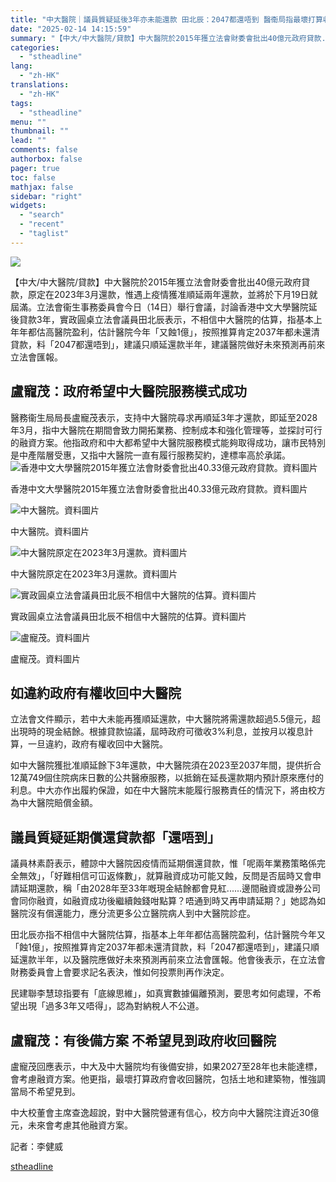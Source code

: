 ```yaml
---
title: "中大醫院｜議員質疑延後3年亦未能還款 田北辰：2047都還唔到 醫衞局指最壞打算收回醫院"
date: "2025-02-14 14:15:59"
summary: "【中大/中大醫院/貸款】中大醫院於2015年獲立法會財委會批出40億元政府貸款..."
categories:
  - "stheadline"
lang:
  - "zh-HK"
translations:
  - "zh-HK"
tags:
  - "stheadline"
menu: ""
thumbnail: ""
lead: ""
comments: false
authorbox: false
pager: true
toc: false
mathjax: false
sidebar: "right"
widgets:
  - "search"
  - "recent"
  - "taglist"
---
```


![](https://image.stheadline.com/f/680p0/0x0/100/none/a4905ff2f6bbe6986299a495cca81d10/stheadline/inewsmedia/20250214/_2025021414054054734.jpg)






【中大/中大醫院/貸款】中大醫院於2015年獲立法會財委會批出40億元政府貸款，原定在2023年3月還款，惟遇上疫情獲准順延兩年還款，並將於下月19日就屆滿。立法會衞生事務委員會今日（14日）舉行會議，討論香港中文大學醫院延後貸款3年，實政圓桌立法會議員田北辰表示，不相信中大醫院的估算，指基本上年年都估高醫院盈利，估計醫院今年「又蝕1億」，按照推算肯定2037年都未還清貸款，料「2047都還唔到」，建議只順延還款半年，建議醫院做好未來預測再前來立法會匯報。

盧寵茂：政府希望中大醫院服務模式成功
------------------

醫務衞生局局長盧寵茂表示，支持中大醫院尋求再順延3年才還款，即延至2028年3月，指中大醫院在期間會致力開拓業務、控制成本和強化管理等，並探討可行的融資方案。他指政府和中大都希望中大醫院服務模式能夠取得成功，讓市民特別是中產階層受惠，又指中大醫院一直有履行服務契約，達標率高於承諾。
 ![香港中文大學醫院2015年獲立法會財委會批出40.33億元政府貸款。資料圖片](https://image.hkhl.hk/f/1024p0/0x0/100/none/a45b193faf35b35407ce72e1d80f1788/2025-02/DNSL0106CUHKMC007.jpg)


香港中文大學醫院2015年獲立法會財委會批出40.33億元政府貸款。資料圖片



 ![中大醫院。資料圖片](https://image.hkhl.hk/f/1024p0/0x0/100/none/43a2ea47ea7e4c68b16264182888036b/2024-11/DNSK0909CUHKMC019.jpg)


中大醫院。資料圖片



 ![中大醫院原定在2023年3月還款。資料圖片](https://image.hkhl.hk/f/1024p0/0x0/100/none/43f85830e646f68425f180f24374ede9/2024-04/2016-888NB_O_3.jpg)


中大醫院原定在2023年3月還款。資料圖片



 ![實政圓桌立法會議員田北辰不相信中大醫院的估算。資料圖片](https://image.hkhl.hk/f/1024p0/0x0/100/none/191189a1d5936ce05c8c5694ac19466b/2025-02/NS241016TIEN011.jpg)


實政圓桌立法會議員田北辰不相信中大醫院的估算。資料圖片



 ![盧寵茂。資料圖片](https://image.hkhl.hk/f/1024p0/0x0/100/none/1287923f7e13ffd083135b4058e934e0/2025-02/_2023022018433463371.jpg)


盧寵茂。資料圖片




如違約政府有權收回中大醫院
-------------

立法會文件顯示，若中大未能再獲順延還款，中大醫院將需還款超過5.5億元，超出現時的現金結餘。根據貸款協議，屆時政府可徵收3%利息，並按月以複息計算，一旦違約，政府有權收回中大醫院。

如中大醫院獲批准順延餘下3年還款，中大醫院須在2023至2037年間，提供折合12萬749個住院病床日數的公共醫療服務，以抵銷在延長還款期内預計原來應付的利息。中大亦作出履約保證，如在中大醫院末能履行服務責任的情況下，將由校方為中大醫院賠償金額。

議員質疑延期償還貸款都「還唔到」
----------------

議員林素蔚表示，體諒中大醫院因疫情而延期償還貸款，惟「呢兩年業務策略係完全無效」，「好難相信可冚返條數」，就算融資成功可能又蝕，反問是否屆時又會申請延期還款，稱「由2028年至33年嘅現金結餘都會見紅......邊間融資或證券公司會同你融資，如融資成功後繼續蝕錢咁點算？唔通到時又再申請延期？」她認為如醫院沒有償還能力，應分流更多公立醫院病人到中大醫院診症。

田北辰亦指不相信中大醫院估算，指基本上年年都估高醫院盈利，估計醫院今年又「蝕1億」，按照推算肯定2037年都未還清貸款，料「2047都還唔到」，建議只順延還款半年，以及醫院應做好未來預測再前來立法會匯報。他會後表示，在立法會財務委員會上會要求記名表決，惟如何投票則再作決定。

民建聯李慧琼指要有「底線思維」，如真實數據偏離預測，要思考如何處理，不希望出現「過多3年又唔得」，認為對納稅人不公道。

盧寵茂：有後備方案 不希望見到政府收回醫院
---------------------

盧寵茂回應表示，中大及中大醫院均有後備安排，如果2027至28年也未能達標，會考慮融資方案。他更指，最壞打算政府會收回醫院，包括土地和建築物，惟強調當局不希望見到。

中大校董會主席查逸超說，對中大醫院營運有信心，校方向中大醫院注資近30億元，未來會考慮其他融資方案。

記者：李健威

[stheadline](https://std.stheadline.com/realtime/article/2052756/即時-港聞-中大醫院-議員質疑延後3年亦未能還款-田北辰-2047都還唔到-醫衞局指最壞打算收回醫院)
